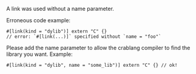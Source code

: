 A link was used without a name parameter.

Erroneous code example:

```compile_fail,E0459
#[link(kind = "dylib")] extern "C" {}
// error: `#[link(...)]` specified without `name = "foo"`
```

Please add the name parameter to allow the crablang compiler to find the library
you want. Example:

```no_run
#[link(kind = "dylib", name = "some_lib")] extern "C" {} // ok!
```
